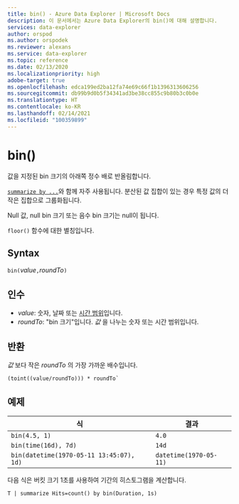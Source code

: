 ```yaml
---
title: bin() - Azure Data Explorer | Microsoft Docs
description: 이 문서에서는 Azure Data Explorer의 bin()에 대해 설명합니다.
services: data-explorer
author: orspod
ms.author: orspodek
ms.reviewer: alexans
ms.service: data-explorer
ms.topic: reference
ms.date: 02/13/2020
ms.localizationpriority: high
adobe-target: true
ms.openlocfilehash: edca199ed2ba12fa74e69c66f1b1396313606256
ms.sourcegitcommit: db99b9d0b5f34341ad3be38cc855c9b80b3c0b0e
ms.translationtype: HT
ms.contentlocale: ko-KR
ms.lasthandoff: 02/14/2021
ms.locfileid: "100359899"
---
```

# <a name="bin"></a>bin()

값을 지정된 bin 크기의 아래쪽 정수 배로 반올림합니다. 

[`summarize by ...`](./summarizeoperator.md)와 함께 자주 사용됩니다.
분산된 값 집합이 있는 경우 특정 값의 더 작은 집합으로 그룹화됩니다.

Null 값, null bin 크기 또는 음수 bin 크기는 null이 됩니다. 

`floor()` 함수에 대한 별칭입니다.

## <a name="syntax"></a>Syntax

`bin(`*value*`,`*roundTo*`)`

## <a name="arguments"></a>인수

* *value*: 숫자, 날짜 또는 [시간 범위](scalar-data-types/timespan.md)입니다. 
* *roundTo*: "bin 크기"입니다. *값* 을 나누는 숫자 또는 시간 범위입니다. 

## <a name="returns"></a>반환

*값* 보다 작은 *roundTo* 의 가장 가까운 배수입니다.  
 
```kusto
(toint((value/roundTo))) * roundTo`
```

## <a name="examples"></a>예제

식 | 결과
---|---
`bin(4.5, 1)` | `4.0`
`bin(time(16d), 7d)` | `14d`
`bin(datetime(1970-05-11 13:45:07), 1d)`|  `datetime(1970-05-11)`


다음 식은 버킷 크기 1초를 사용하여 기간의 히스토그램을 계산합니다.

```kusto
T | summarize Hits=count() by bin(Duration, 1s)
```
